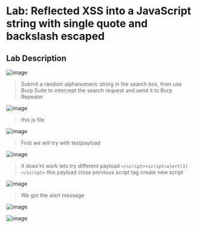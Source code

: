 # Lab: Reflected XSS into a JavaScript string with single quote and backslash escaped #

## Lab Description ##

![image](https://github.com/anandurdas11/Web_Securityy/assets/83402050/bdd2c2d5-7b70-4cd0-bf1e-d76a53cb7002)

> Submit a random alphanumeric string in the search box, then use Burp Suite to intercept the search request and send it to Burp Repeater

![image](https://github.com/anandurdas11/Web_Securityy/assets/83402050/6c0ac9f8-0354-4703-8cfa-21651b5a3bb2)

> this js file

![image](https://github.com/anandurdas11/Web_Securityy/assets/83402050/c8585807-527b-4230-a3e3-89c56a325997)

> First we will try with testpayload

![image](https://github.com/anandurdas11/Web_Securityy/assets/83402050/198cdff2-2000-455b-a246-86e2cb4cd546)

> It does'nt work lets try different payload `</script><script>alert(1)</script>` this payload close pervious script
  tag create new script

![image](https://github.com/anandurdas11/Web_Securityy/assets/83402050/df43dc0f-a5aa-425a-9680-0b8b5d56ca8b)

> We got the alert message

![image](https://github.com/anandurdas11/Web_Securityy/assets/83402050/86295501-e88a-4e05-97b7-da72acf50cc3)

![image](https://github.com/anandurdas11/Web_Securityy/assets/83402050/0c9f2615-3250-49fa-9fba-5c8b8b1f1627)

